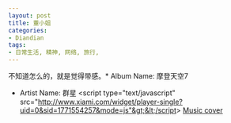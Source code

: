 ```yaml
---
layout: post
title: 董小姐
categories:
- Diandian
tags:
- 日常生活, 精神, 网络, 旅行, 
---
```

不知道怎么的，就是觉得带感。* Album Name: 摩登天空7
* Artist Name: 群星
&lt;script type="text/javascript" src="http://www.xiami.com/widget/player-single?uid=0&sid=1771554257&mode=js"&gt;&lt;/script&gt;
[Music cover](http://img.xiami.com/images/album/img69/7169/5665151356500220.jpg "董小姐")
